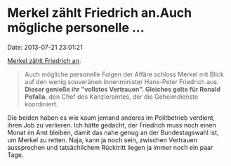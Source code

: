 Merkel zählt Friedrich an.Auch mögliche personelle \...
=======================================================

Date: 2013-07-21 23:01:21

[Merkel zählt Friedrich an](http://ml.spiegel.de/article.do?id=911986).

> Auch mögliche personelle Folgen der Affäre schloss Merkel mit Blick
> auf den wenig souveränen Innenminister Hans-Peter Friedrich aus.
> **Dieser genieße ihr \"vollstes Vertrauen\". Gleiches gelte für Ronald
> Pofalla**, den Chef des Kanzleramtes, der die Geheimdienste
> koordiniert.

Die beiden haben es wie kaum jemand anderes im Politbetrieb verdient,
ihren Job zu verlieren. Ich hätte gedacht, der Friedrich muss noch einen
Monat im Amt bleiben, damit das nahe genug an der Bundestagswahl ist, um
Merkel zu retten. Naja, kann ja noch sein, zwischen Vertrauen
aussprechen und tatsächlichem Rücktritt liegen ja immer noch ein paar
Tage.
